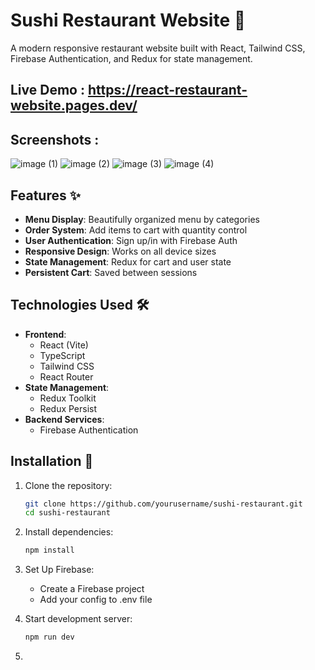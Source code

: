 # Sushi Restaurant Website 🍣

A modern responsive restaurant website built with React, Tailwind CSS, Firebase Authentication, and Redux for state management.

## Live Demo : https://react-restaurant-website.pages.dev/

## Screenshots :
![image (1)](https://github.com/user-attachments/assets/82b08f9a-d746-4ea8-b0d6-4d2eb898299d)
![image (2)](https://github.com/user-attachments/assets/eadf9c64-032a-4b84-9734-b2c7a56f6c43)
![image (3)](https://github.com/user-attachments/assets/7a21ff1b-9203-4f7c-90c0-b9eae2d3075c)
![image (4)](https://github.com/user-attachments/assets/7757a5a5-48d1-4fa3-8964-fd35e6f207ed)


## Features ✨

- **Menu Display**: Beautifully organized menu by categories
- **Order System**: Add items to cart with quantity control
- **User Authentication**: Sign up/in with Firebase Auth
- **Responsive Design**: Works on all device sizes
- **State Management**: Redux for cart and user state
- **Persistent Cart**: Saved between sessions

## Technologies Used 🛠️

- **Frontend**: 
  - React (Vite)
  - TypeScript
  - Tailwind CSS
  - React Router
- **State Management**: 
  - Redux Toolkit
  - Redux Persist
- **Backend Services**:
  - Firebase Authentication


## Installation 🚀

1. Clone the repository:
   ```bash
   git clone https://github.com/yourusername/sushi-restaurant.git
   cd sushi-restaurant
   
2. Install dependencies:
   ```bash
   npm install

3. Set Up Firebase:
   - Create a Firebase project
   - Add your config to .env file
     
4. Start development server:
   ```bash
   npm run dev
 5. 
